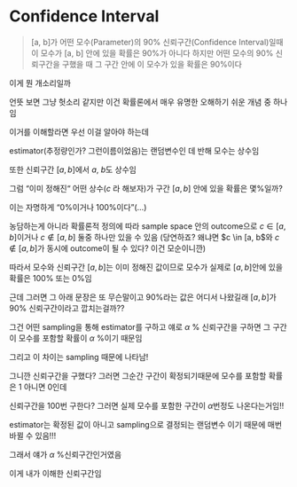 # Confidence Interval

> [a, b]가 어떤 모수(Parameter)의 90% 신뢰구간(Confidence Interval)일때 이 모수가 [a, b] 안에 있을 확률은 90%가 아니다
하지만 어떤 모수의 90% 신뢰구간을 구했을 때 그 구간 안에 이 모수가 있을 확률은 90%이다
> 

이게 뭔 개소리일까

언뜻 보면 그냥 헛소리 같지만
이건 확률론에서 매우 유명한 오해하기 쉬운 개념 중 하나임

이거를 이해할라면 우선 이걸 알아야 하는데

estimator(추정량인가? 그런이름이었음)는 랜덤변수인 데 반해 모수는 상수임

또한 신뢰구간 $[a, b]$에서 $a$, $b$도 상수임

그럼 “이미 정해진“ 어떤 상수($c$ 라 해보자)가 구간 $[a, b]$ 안에 있을 확률은 몇%일까?

이는 자명하게 “0%이거나 100%이다”(…)

농담하는게 아니라 확률론적 정의에 따라 sample space 안의 outcome으로 $c \in [a, b]$이거나 $c \not\in [a, b]$ 둘중 하나만 있을 수 있음 (당연하죠? 왜냐면 $c \in [a, b\$와 $c \not\in [a, b]$가 동시에 outcome이 될 수 있다? 이건 모순이니깐)

따라서 모수와 신뢰구간 $[a, b]$는 이미 정해진 값이므로 모수가 실제로 $[a, b]$안에 있을 확률은 100% 또는 0%임

근데 그러면 그 아래 문장은 또 무슨말이고
90%라는 값은 어디서 나왔길래 $[a, b]$가 90% 신뢰구간이라고 깝치는걸까??

그건 어떤 sampling을 통해 estimator를 구하고 얘로 $\alpha$ % 신뢰구간을 구하면 그 구간이 모수를 포함할 확률이 $\alpha$ %이기 때문임

그리고 이 차이는 sampling 때문에 나타남!

그니깐 신뢰구간을 구했다? 그러면 그순간 구간이 확정되기때문에 모수를 포함할 확률은 1 아니면 0인데

신뢰구간을 100번 구한다? 그러면 실제 모수를 포함한 구간이 $\alpha$번정도 나온다는거임!!

estimator는 확정된 값이 아니고 sampling으로 결정되는 랜덤변수 이기 때문에 매번 바뀔 수 있음!!!

그래서 얘가 $\alpha$ %신뢰구간인거였음

이게 내가 이해한 신뢰구간임
